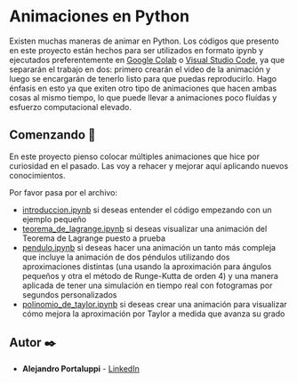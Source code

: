 # Animaciones en Python

Existen muchas maneras de animar en Python. Los códigos que presento en este proyecto están hechos para ser utilizados en formato ipynb y ejecutados preferentemente en [Google Colab](https://colab.research.google.com/) o [Visual Studio Code](https://code.visualstudio.com/), ya que separarán el trabajo en dos: primero crearán el video de la animación y luego se encargarán de tenerlo listo para que puedas reproducirlo. Hago énfasis en esto ya que exiten otro tipo de animaciones que hacen ambas cosas al mismo tiempo, lo que puede llevar a animaciones poco fluídas y esfuerzo computacional elevado.

## Comenzando 🚀

En este proyecto pienso colocar múltiples animaciones que hice por curiosidad en el pasado. Las voy a rehacer y mejorar aquí aplicando nuevos conocimientos.

Por favor pasa por el archivo:
* [introduccion.ipynb](introduccion.ipynb) si deseas entender el código empezando con un ejemplo pequeño
* [teorema_de_lagrange.ipynb](teorema_de_lagrange.ipynb) si deseas visualizar una animación del Teorema de Lagrange puesto a prueba
* [pendulo.ipynb](pendulo.ipynb) si deseas hacer una animación un tanto más compleja que incluye la animación de dos péndulos utilizando dos aproximaciones distintas (una usando la aproximación para ángulos pequeños y otra el método de Runge-Kutta de orden 4) y una manera aplicada de tener una simulación en tiempo real con fotogramas por segundos personalizados
* [polinomio_de_taylor.ipynb](polinomio_de_taylor.ipynb) si deseas crear una animación para visualizar cómo mejora la aproximación por Taylor a medida que avanza su grado

## Autor ✒️

* **Alejandro Portaluppi** - [LinkedIn](https://www.linkedin.com/in/alejandro-portaluppi/)
